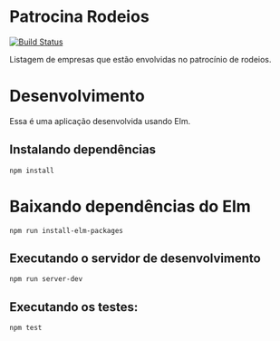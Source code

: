 # Patrocina Rodeios

[![Build Status](https://travis-ci.org/carlosmaniero/patrocina-rodeios.svg?branch=master)](https://travis-ci.org/carlosmaniero/patrocina-rodeios)

Listagem de empresas que estão envolvidas no patrocínio de rodeios.

# Desenvolvimento

Essa é uma aplicação desenvolvida usando Elm.

## Instalando dependências

    npm install

# Baixando dependências do Elm

    npm run install-elm-packages

## Executando o servidor de desenvolvimento

    npm run server-dev

## Executando os testes:

    npm test
